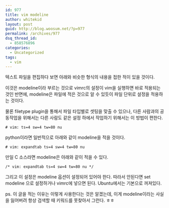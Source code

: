 ```yaml
---
id: 977
title: vim modeline
author: whitekid
layout: post
guid: http://blog.woosum.net/?p=977
permalink: /archives/977
dsq_thread_id:
  - 858576896
categories:
  - Uncategorized
tags:
  - vim
---
```

텍스트 파일을 편집하다 보면 아래와 비슷한 형식의 내용을 접한 적이 있을 것이다.

이것은 modeline이라 부르는 것으로 vimrc의 설정이 vim을 실행하면 바로 적용되는 것인 반면에, modeline은 파일에 적은 것으로 알 수 있듯이 파일 단위로 설정을 적용하는 것이다.

물론 filetype plugin을 통해서 파일 타입별로 셋팅을 맞출 수 있으나, 다른 사람과의 공동작업을 위해서는 다른 사람도 같은 설정 하에서 작업하기 위해서는 이 방법이 편한다.

    # vim: ts=4 sw=4 tw=80 nu  

python이라면 일반적으로 아래와 같이 modeline을 적을 것이다.

    # vim: expandtab ts=4 sw=4 tw=80 nu  

만일 C 소스라면 modeline은 아래와 같이 적을 수 있다.

    /* vim: expandtab ts=4 sw=4 tw=80 nu */  

그리고 이 설정은 modeline 옵션이 설정되어 있어야 한다. 따라서 안된다면 set modeline 으로 설정하거나 vimrc에 넣으면 된다. Ubuntu에서는 기본으로 꺼져있다.

ps. 이 글을 적는 이유는 이렇게 사용한다는 것은 알겠는데, 이게 modeline이라는 사실을 잃어버려 항상 검색할 때 키워드를 못찾아서 그런다. ㅎㅎ